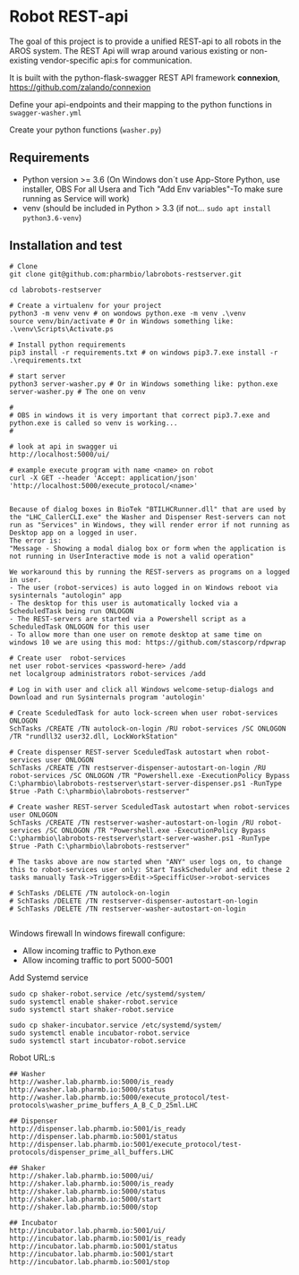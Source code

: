 # Robot REST-api
The goal of this project is to provide a unified REST-api to all robots in the AROS system. The REST Api will wrap around various existing or non-existing vendor-specific api:s for communication.

It is built with the python-flask-swagger REST API framework **connexion**, https://github.com/zalando/connexion

Define your api-endpoints and their mapping to the python functions in `swagger-washer.yml`

Create your python functions (`washer.py`)

## Requirements
- Python version >= 3.6 (On Windows don´t use App-Store Python, use installer, OBS For all Usera and Tich "Add Env variables"-To make sure running as Service will work)
- venv (should be included in Python > 3.3 (if not... `sudo apt install python3.6-venv`)

## Installation and test
```
# Clone
git clone git@github.com:pharmbio/labrobots-restserver.git

cd labrobots-restserver

# Create a virtualenv for your project
python3 -m venv venv # on wondows python.exe -m venv .\venv
source venv/bin/activate # Or in Windows something like: .\venv\Scripts\Activate.ps

# Install python requirements
pip3 install -r requirements.txt # on windows pip3.7.exe install -r .\requirements.txt

# start server
python3 server-washer.py # Or in Windows something like: python.exe server-washer.py # The one on venv

#
# OBS in windows it is very important that correct pip3.7.exe and python.exe is called so venv is working...
#

# look at api in swagger ui
http://localhost:5000/ui/

# example execute program with name <name> on robot
curl -X GET --header 'Accept: application/json' 'http://localhost:5000/execute_protocol/<name>' 


Because of dialog boxes in BioTek "BTILHCRunner.dll" that are used by the "LHC_CallerCLI.exe" the Washer and Dispenser Rest-servers can not run as "Services" in Windows, they will render error if not running as Desktop app on a logged in user.
The error is:
"Message - Showing a modal dialog box or form when the application is not running in UserInteractive mode is not a valid operation"

We workaround this by running the REST-servers as programs on a logged in user.
- The user (robot-services) is auto logged in on Windows reboot via sysinternals "autologin" app
- The desktop for this user is automatically locked via a ScheduledTask being run ONLOGON
- The REST-servers are started via a Powershell script as a ScheduledTask ONLOGON for this user
- To allow more than one user on remote desktop at same time on windows 10 we are using this mod: https://github.com/stascorp/rdpwrap

# Create user  robot-services
net user robot-services <password-here> /add
net localgroup administrators robot-services /add

# Log in with user and click all Windows welcome-setup-dialogs and Download and run Sysinternals program 'autologin'

# Create SceduledTask for auto lock-screen when user robot-services ONLOGON
SchTasks /CREATE /TN autolock-on-login /RU robot-services /SC ONLOGON /TR "rundll32 user32.dll, LockWorkStation"

# Create dispenser REST-server SceduledTask autostart when robot-services user ONLOGON
SchTasks /CREATE /TN restserver-dispenser-autostart-on-login /RU robot-services /SC ONLOGON /TR "Powershell.exe -ExecutionPolicy Bypass C:\pharmbio\labrobots-restserver\start-server-dispenser.ps1 -RunType $true -Path C:\pharmbio\labrobots-restserver"

# Create washer REST-server SceduledTask autostart when robot-services user ONLOGON
SchTasks /CREATE /TN restserver-washer-autostart-on-login /RU robot-services /SC ONLOGON /TR "Powershell.exe -ExecutionPolicy Bypass C:\pharmbio\labrobots-restserver\start-server-washer.ps1 -RunType $true -Path C:\pharmbio\labrobots-restserver"

# The tasks above are now started when "ANY" user logs on, to change this to robot-services user only: Start TaskScheduler and edit these 2 tasks manually Task->Triggers>Edit->SpecifficUser->robot-services

# SchTasks /DELETE /TN autolock-on-login
# SchTasks /DELETE /TN restserver-dispenser-autostart-on-login
# SchTasks /DELETE /TN restserver-washer-autostart-on-login
 
```
Windows firewall
In windows firewall configure:
- Allow incoming traffic to Python.exe
- Allow incoming traffic to port 5000-5001 


Add Systemd service
```
sudo cp shaker-robot.service /etc/systemd/system/
sudo systemctl enable shaker-robot.service 
sudo systemctl start shaker-robot.service 

sudo cp shaker-incubator.service /etc/systemd/system/
sudo systemctl enable incubator-robot.service 
sudo systemctl start incubator-robot.service 
```

Robot URL:s
```
## Washer
http://washer.lab.pharmb.io:5000/is_ready
http://washer.lab.pharmb.io:5000/status
http://washer.lab.pharmb.io:5000/execute_protocol/test-protocols\washer_prime_buffers_A_B_C_D_25ml.LHC

## Dispenser
http://dispenser.lab.pharmb.io:5001/is_ready
http://dispenser.lab.pharmb.io:5001/status
http://dispenser.lab.pharmb.io:5001/execute_protocol/test-protocols/dispenser_prime_all_buffers.LHC

## Shaker
http://shaker.lab.pharmb.io:5000/ui/
http://shaker.lab.pharmb.io:5000/is_ready
http://shaker.lab.pharmb.io:5000/status
http://shaker.lab.pharmb.io:5000/start
http://shaker.lab.pharmb.io:5000/stop

## Incubator
http://incubator.lab.pharmb.io:5001/ui/
http://incubator.lab.pharmb.io:5001/is_ready
http://incubator.lab.pharmb.io:5001/status
http://incubator.lab.pharmb.io:5001/start
http://incubator.lab.pharmb.io:5001/stop

```


